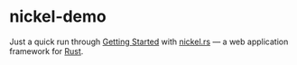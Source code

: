 # nickel-demo

Just a quick run through [Getting Started](http://nickel.rs/getting-started.html) with [nickel.rs](http://nickel.rs) — a web application framework for [Rust](http://www.rust-lang.org).